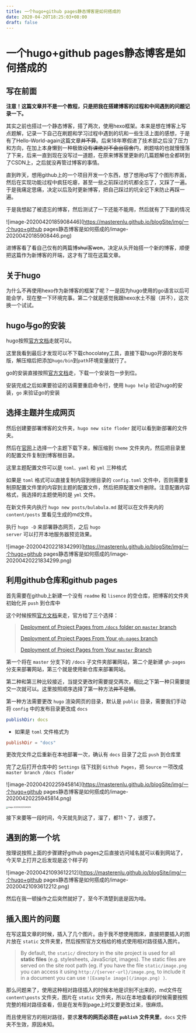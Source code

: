 ```yaml
---
title: 一个hugo+github pages静态博客是如何搭成的
date: 2020-04-20T18:25:03+08:00
draft: false
---
```


# 一个hugo+github pages静态博客是如何搭成的

## 写在前面

**注意！这篇文章并不是一个教程，只是把我在搭建博客的过程和中间遇到的问题记录一下。**

其实之前也搭过一个静态博客，搭了两次，使用hexo框架。本来是想在博客上写点题解，记录一下自己在刷题和学习过程中遇到的坑和一些生活上面的感想，于是有了Hello-World-again这篇文章~~并不算~~。后来18年寒假进了技术部之后没了压力和方向，在加上本身懒到一种极致~~没有课绝对不会出宿舍门~~，刷题啥的也就慢慢落了下来，后来一直到现在没写过一道题，在原来博客里更新的几篇题解也全都转到了CSDN上，之后就没再管过博客的事情。

直到昨天，想用github上的一个项目开发一个东西，想了想用qt写了个图形界面，然后在实现功能过程中疯狂吃瘪，甚至一些之前踩过的坑都全忘了，又踩了一遍。于是我痛定思痛，决定以后及时更新博客，把自己踩过的坑全记下来防止再踩一遍。

于是我想起了被遗忘的博客，然后测试了一下还能不能用，然后就有了下面的情况

![image-20200420185908446](https://masterenlu.github.io/blogSite/img/一个hugo+github pages静态博客是如何搭成的/image-20200420185908446.png)

进博客看了看自己仅有的两篇博~~shui~~客~~wen~~，决定从头开始搭一个新的博客，顺便把这篇作为新博客的开端，这才有了现在这篇文章。

## 关于hugo

为什么不再使用hexo作为新博客的框架了呢？一是因为hugo使用的go语言以后可能会学，现在整一下环境完事。第二个就是感觉我跟hexo水土不服（并不），这次换一个试试。

## hugo与go的安装

hugo按照[官方文档](https://gohugo.io/getting-started/installing)走就可以。

这里我看到最后才发现可以不下载chocolatey工具，直接下载hugo开源的发布版，解压缩后把添加<code>hugo/bin</code>到<code>path</code>环境变量就行了。

go的安装直接按照[官方文档](https://golang.org/doc/install)走，下载一个安装包一步到位。

安装完成之后如果要验证的话需要重启命令行，使用 `hugo help` 验证hugo的安装，`go` 来验证go的安装

## 选择主题并生成网页

然后创建要部署博客的文件夹，`hugo new site floder` 就可以看到新部署的文件夹。

然后在[官网](https://themes.gohugo.io)上选择一个主题下载下来，解压缩到 `theme` 文件夹内，然后把目录里的配置文件复制到博客根目录。

这里主题配置文件可以是 `toml、yaml` 和 `yml` 三种格式

如果是 `toml` 格式可以直接复制内容到根目录的 `config.toml` 文件中，否则需要复制原配置文件里的内容到主题的配置文件，然后把原配置文件删除。注意配置内容格式，我选择的主题使用的是 `yml` 文件。

在新文件夹内执行 `hugo new posts/bulabula.md` 就可以在文件夹内的 `content/posts` 里看见生成的md文件。

执行 <code>hugo -D</code> 来部署静态网页，之后 <code>hugo server</code> 可以打开本地服务器预览效果。

![image-20200420221834299](https://masterenlu.github.io/blogSite/img/一个hugo+github pages静态博客是如何搭成的/image-20200420221834299.png)

## 利用github仓库和github pages

首先需要在github上新建一个没有 `readme` 和 `lisence` 的空仓库，把博客的文件夹初始化并 `push` 到仓库中

这个时候按照[官方文档](https://gohugo.io/hosting-and-deployment/hosting-on-github/)来走，官方给了三个选择：

> [Deployment of Project Pages from `/docs` folder on `master` branch](https://gohugo.io/hosting-and-deployment/hosting-on-github/#deployment-of-project-pages-from-docs-folder-on-master-branch)
>
> [Deployment of Project Pages From Your `gh-pages` branch](https://gohugo.io/hosting-and-deployment/hosting-on-github/#deployment-of-project-pages-from-your-gh-pages-branch)
>
> [Deployment of Project Pages from Your `master` Branch](https://gohugo.io/hosting-and-deployment/hosting-on-github/#deployment-of-project-pages-from-your-master-branch)

第一个将在 `master` 分支下的 `/docs` 子文件夹部署网站，第二个是新建 `gh-pages` 分支来部署网站，第三个就是使用新仓库来部署网站。

第二种和第三种比较接近，当提交更改时需要提交两次，相比之下第一种只需要提交一次就可以。这里按照顺序选择了第一种方法~~并不是懒~~。

第一种方法需要更改 `hugo` 渲染网页的目录，默认是 `public` 目录，需要我们手动将 `config` 中的发布目录更改成 `docs`

```yml
publishDir: docs
```

* 如果是 `toml` 文件格式为

```toml
publishDir = "docs"
```

更改完文件之后重新在本地部署一次，确认有 `docs` 目录了之后 `push` 到仓库里

完了之后打开仓库中的 `Settings` 往下找到 `Github Pages`，把 `Source` 一项改成 `master branch /docs floder`

![image-20200420225945814](https://masterenlu.github.io/blogSite/img/一个hugo+github pages静态博客是如何搭成的/image-20200420225945814.png)

<img src="https://masterenlu.github.io/blogSite/img/一个hugo+github pages静态博客是如何搭成的/image-20200420225945814.png" alt="image-20200420255945814" style="zoom: 33%;" />

接下来要等一段时间，今天就先到这了，溜了，都11丶了，该摸了。

## 遇到的第一个坑

按理说按照上面的步骤建好github pages之后直接访问域名就可以看到网站了，今天早上打开之后发现是这个样子的

![image-20200421093612212](https://masterenlu.github.io/blogSite/img/一个hugo+github pages静态博客是如何搭成的/image-20200421093612212.png)

然后在我一顿操作之后突然就好了，至今不清楚到底是因为啥。

## 插入图片的问题

在写这篇文章的时候，插入了几个图片。由于我不想使用图床，直接把要插入的图片放在 `static` 文件夹里，然后按照官方文档给的格式使用相对路径插入图片。

> By default, the `static/` directory in the site project is used for all **static files** (e.g. stylesheets, JavaScript, images). The static files are served on the site root path (eg. if you have the file `static/image.png` you can access it using `http://{server-url}/image.png`, to include it in a document you can use `![Example image](/image.png) )`.

那么问题来了，使用这种相对路径插入的时候本地是识别不出来的，md文件在 `content\posts` 文件夹，图片在 `static` 文件夹，所以在本地查看的时候需要按照完整的相对路径查看，但是在发布到page上时又要更改过来，很麻烦。

而且使用官方的相对路径，要求**发布的网页必须在 `publish` 文件夹里**，`docs` 文件夹不生效，原因未知。

